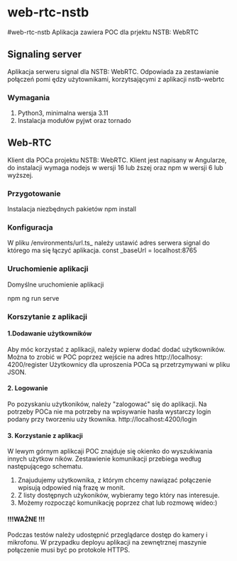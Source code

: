 # web-rtc-nstb
#web-rtc-nstb
Aplikacja zawiera POC dla prjektu NSTB: WebRTC
## Signaling server
Aplikacja serweru signal dla NSTB: WebRTC. Odpowiada za zestawianie połączeń pomi ędzy użytownikami, korzytsającymi z aplikacji nstb-webrtc
### Wymagania
1. Python3, minimalna wersja 3.11
2. Instalacja modułów pyjwt oraz tornado

## Web-RTC
Klient dla POCa projektu NSTB: WebRTC.
Klient jest napisany w Angularze, do instalacji wymaga nodejs w wersji 16 lub ższej oraz npm w wersji 6 lub wyższej.
### Przygotowanie
Instalacja niezbędnych pakietów
npm install
### Konfiguracja
W pliku
/environments/url.ts_ należy ustawić adres serwera signal do którego ma
się łączyć aplikacja.
const _baseUrl = localhost:8765
### Uruchomienie aplikacji
Domyślne uruchomienie aplikacji

npm ng run serve
### Korszytanie z aplikacji
#### 1.Dodawanie użytkowników
Aby móc korzystać z aplikacji, należy wpierw dodać dodać użytkowników. Można to zrobić w POC poprzez wejście na adres
http://localhosy: 4200/register
Użytkownicy dla uproszenia POCa są przetrzymywani w pliku JSON.
#### 2. Logowanie
Po pozyskaniu użytkoników, należy "zalogować" się do aplikacji. Na potrzeby POCa nie ma potrzeby na wpisywanie hasła wystarczy login podany przy tworzeniu uży tkownika.
http://localhost:4200/login


#### 3. Korzystanie z aplikacji
W lewym górnym aplikcaji POC znajduje się okienko do wyszukiwania innych użytkow ników. Zestawienie komunikacji przebiega według następującego schematu.
1. Znajudujemy użytkownika, z którym chcemy nawiązać połączenie wpisują odpowied nią frazę w monit.
2. Z listy dostępnych użykoników, wybieramy tego który nas interesuje.
3. Możemy rozpocząć komunikację poprzez chat lub rozmowę wideo:)
#### !!!WAŻNE !!!
Podczas testów należy udostępnić przeglądarce dostęp do kamery i mikrofonu. W przypadku deployu aplikacji na zewnętrznej maszynie połączenie musi być po protokole HTTPS.
